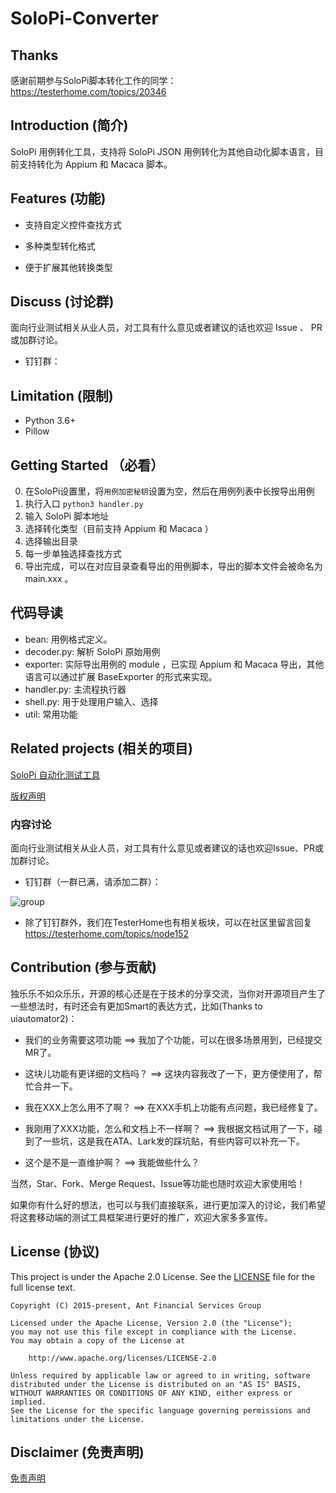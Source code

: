 # SoloPi-Converter

## Thanks
感谢前期参与SoloPi脚本转化工作的同学：https://testerhome.com/topics/20346 

## Introduction (简介)

SoloPi 用例转化工具，支持将 SoloPi JSON 用例转化为其他自动化脚本语言，目前支持转化为 Appium 和 Macaca 脚本。

## Features (功能)

* 支持自定义控件查找方式

* 多种类型转化格式

* 便于扩展其他转换类型

## Discuss (讨论群)

面向行业测试相关从业人员，对工具有什么意见或者建议的话也欢迎 Issue 、 PR 或加群讨论。

- 钉钉群：

## Limitation (限制)

- Python 3.6+
- Pillow

## Getting Started （必看）

0. 在SoloPi设置里，将`用例加密秘钥`设置为空，然后在用例列表中长按导出用例
1. 执行入口 `python3 handler.py`
2. 输入 SoloPi 脚本地址
3. 选择转化类型（目前支持 Appium 和 Macaca ）
3. 选择输出目录
4. 每一步单独选择查找方式
5. 导出完成，可以在对应目录查看导出的用例脚本，导出的脚本文件会被命名为 main.xxx 。

## 代码导读

- bean: 用例格式定义。
- decoder.py: 解析 SoloPi 原始用例
- exporter: 实际导出用例的 module ，已实现 Appium 和 Macaca 导出，其他语言可以通过扩展 BaseExporter 的形式来实现。
- handler.py: 主流程执行器
- shell.py: 用于处理用户输入、选择
- util: 常用功能

## Related projects (相关的项目)

[SoloPi 自动化测试工具](https://github.com/alipay/SoloPi)

[版权声明](NOTICE.md)

### 内容讨论

面向行业测试相关从业人员，对工具有什么意见或者建议的话也欢迎Issue、PR或加群讨论。

- 钉钉群（一群已满，请添加二群）：

![group](https://gw.alipayobjects.com/mdn/rms_e29b5f/afts/img/A*K6wzRZfxDv8AAAAAAAAAAABkARQnAQ)

* 除了钉钉群外，我们在TesterHome也有相关板块，可以在社区里留言回复 https://testerhome.com/topics/node152

## Contribution (参与贡献)

   独乐乐不如众乐乐，开源的核心还是在于技术的分享交流，当你对开源项目产生了一些想法时，有时还会有更加Smart的表达方式，比如(Thanks to uiautomator2)：

   - 我们的业务需要这项功能 ==> 我加了个功能，可以在很多场景用到，已经提交MR了。

   - 这块儿功能有更详细的文档吗？ ==> 这块内容我改了一下，更方便使用了，帮忙合并一下。

   - 我在XXX上怎么用不了啊？ ==> 在XXX手机上功能有点问题，我已经修复了。

   - 我刚用了XXX功能，怎么和文档上不一样啊？ ==> 我根据文档试用了一下，碰到了一些坑，这是我在ATA、Lark发的踩坑贴，有些内容可以补充一下。

   - 这个是不是一直维护啊？ ==> 我能做些什么？

   当然，Star、Fork、Merge Request、Issue等功能也随时欢迎大家使用哈！

   如果你有什么好的想法，也可以与我们直接联系，进行更加深入的讨论，我们希望将这套移动端的测试工具框架进行更好的推广，欢迎大家多多宣传。

## License (协议)

This project is under the Apache 2.0 License. See the [LICENSE](LICENSE) file for the full license text.

```text
Copyright (C) 2015-present, Ant Financial Services Group

Licensed under the Apache License, Version 2.0 (the "License");
you may not use this file except in compliance with the License.
You may obtain a copy of the License at

 	http://www.apache.org/licenses/LICENSE-2.0

Unless required by applicable law or agreed to in writing, software
distributed under the License is distributed on an "AS IS" BASIS,
WITHOUT WARRANTIES OR CONDITIONS OF ANY KIND, either express or implied.
See the License for the specific language governing permissions and
limitations under the License.
```

## Disclaimer (免责声明)

[免责声明](Disclaimer.md)
